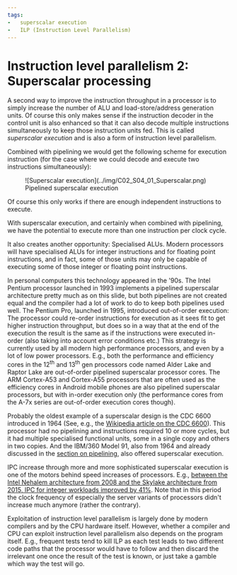 ```yaml
---
tags:
-   superscalar execution
-   ILP (Instruction Level Parallelism)
---
```


# Instruction level parallelism 2: Superscalar processing

A second way to improve the instruction throughput in a processor is to simply
increase the number of ALU and load-store/address generation units.
Of course this only makes sense if the instruction decoder in the control unit
is also enhanced so that it can also decode multiple instructions simultaneously
to keep those instruction units fed. This is called *superscalar execution* 
and is also a form of instruction level parallelism.

Combined with pipelining we would get the following scheme for execution instruction
(for the case where we could decode and execute two instructions simultaneously):

<figure markdown>
  ![Superscalar execution](../img/C02_S04_01_Superscalar.png)
  <caption>Pipelined superscalar execution</caption>
</figure>

Of course this only works if there are enough independent instructions to execute.

With superscalar execution, and certainly when combined with pipelining, we have the
potential to execute more than one instruction per clock cycle. 

It also creates another opportunity: Specialised ALUs. Modern processors will have specialised
ALUs for integer instructions and for floating point instructions, and in fact, some of those
units may only be capable of executing some of those integer or floating point instructions.

In personal computers this technology appeared in the '90s. 
The Intel Pentium processor launched in 1993 implements a pipelined superscalar architecture
pretty much as on this slide, but both pipelines are not created equal and the compiler
had a lot of work to do to keep both pipelines used well.
The Pentium Pro, launched in 1995, introduced out-of-order execution: The processor could
re-order instructions for execution as it sees fit to get higher instruction throughput,
but does so in a way that at the end of the execution the result is the same as if the
instructions were executed in-order (also taking into account error conditions etc.)
This strategy is currently used by all modern high performance processors, and even by a
lot of low power processors. E.g., both the performance and efficiency cores in the 
12<sup>th</sup> and 13<sup>th</sup> gen processors code named Alder Lake and Raptor Lake
are out-of-order pipelined superscalar processor cores. The ARM Cortex-A53 and Cortex-A55 processors
that are often used as the efficiency cores in Android mobile phones are also pipelined
superscalar processors, but with in-order execution only (the performance cores
from the A-7x series are out-of-order execution cores though).

Probably the oldest example of a superscalar design is the CDC 6600 introduced in 
1964 (See, e.g., the [Wikipedia article on the CDC 6600](https://en.wikipedia.org/wiki/CDC_6600)).
This processor had no pipelining and instructions required 10 or more cycles, but it had
multiple specialised functional units, some in a single copy and others in two copies.
And the IBM/360 Model 91, also from 1964 and already discussed in the
[section on pipelining](C02_S03_ILP_I_Pipelining.md), also offered superscalar execution.

IPC increase through more and more sophisticated superscalar execution
is one of the motors behind speed increases of processors. 
E.g., [between the Intel Nehalem architecture from 2008 and the Skylake architecture from 2015,
IPC for integer workloads improved by 41%](https://www.nextplatform.com/2019/04/15/the-long-view-on-the-intel-xeon-architecture/).
Note that in this period the clock frequency of especially the server variants of processors
didn't increase much anymore (rather the contrary).

Exploitation of instruction level parallelism is largely done by modern compilers and by
the CPU hardware itself. However, whether a compiler and CPU can exploit instruction level
parallelism also depends on the program itself. E.g., frequent tests tend to kill ILP as each
test leads to two different code paths that the processor would have to follow and then discard
the irrelevant one once the result of the test is known, or just take a gamble which way the test
will go.
